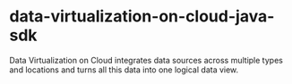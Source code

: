 # data-virtualization-on-cloud-java-sdk
Data Virtualization on Cloud integrates data sources across multiple types and locations and turns all this data into one logical data view.
